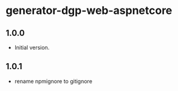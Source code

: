 # generator-dgp-web-aspnetcore

## 1.0.0

- Initial version.

## 1.0.1

- rename npmignore to gitignore